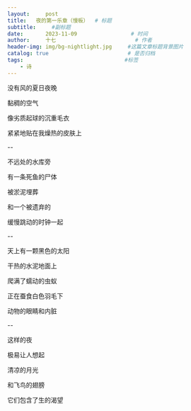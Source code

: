 ```yaml
---
layout:     post                       
title:   夜的第一乐章（慢板）  # 标题
subtitle:     #副标题
date:       2023-11-09                 # 时间
author:     十七                         # 作者
header-img: img/bg-nightlight.jpg     #这篇文章标题背景图片
catalog: true                         # 是否归档
tags:                                #标签
    - 诗
---
```

没有风的夏日夜晚

黏稠的空气

像劣质起球的沉重毛衣

紧紧地贴在我燥热的皮肤上

--

不远处的水库旁

有一条死鱼的尸体

被淤泥埋葬

和一个被遗弃的

缓慢跳动的时钟一起

--

天上有一颗黑色的太阳

干热的水泥地面上

爬满了蠕动的虫蚁

正在蚕食白色羽毛下

动物的眼睛和内脏

--

这样的夜

极易让人想起

清凉的月光

和飞鸟的翅膀

它们包含了生的渴望

